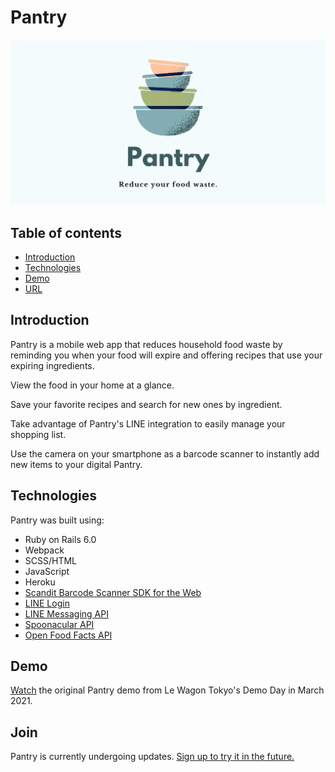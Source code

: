 # Pantry
![Pantry logo](https://github.com/zuccamia/pantry/blob/master/app/assets/images/cover.png)

## Table of contents
* [Introduction](#introduction)
* [Technologies](#technologies)
* [Demo](#demo)
* [URL](#URL)

## Introduction
Pantry is a mobile web app that reduces household food waste by reminding you when your food will expire and offering recipes that use your expiring ingredients.

View the food in your home at a glance.

Save your favorite recipes and search for new ones by ingredient.

Take advantage of Pantry's LINE integration to easily manage your shopping list. 

Use the camera on your smartphone as a barcode scanner to instantly add new items to your digital Pantry.
	
## Technologies
Pantry was built using:
* Ruby on Rails 6.0
* Webpack
* SCSS/HTML
* JavaScript
* Heroku
* [Scandit Barcode Scanner SDK for the Web](https://docs.scandit.com/stable/web/)
* [LINE Login](https://developers.line.biz/en/services/line-login/)
* [LINE Messaging API](https://developers.line.biz/en/services/messaging-api/)
* [Spoonacular API](https://spoonacular.com/food-api/docs)
* [Open Food Facts API](https://world.openfoodfacts.org/data)

## Demo
[Watch](https://www.youtube.com/watch?v=Zl-D6htsWBA&t=3765s) the original Pantry demo from Le Wagon Tokyo's Demo Day in March 2021. 
	
## Join
Pantry is currently undergoing updates. [Sign up to try it in the future.](http://www.digitalpantry.me/)
